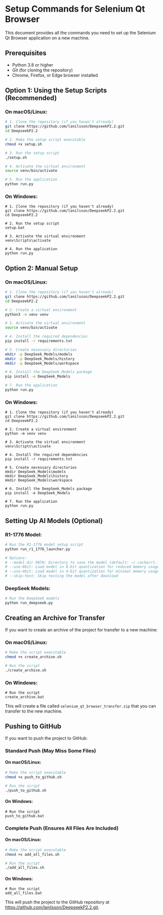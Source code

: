 # Setup Commands for Selenium Qt Browser

This document provides all the commands you need to set up the Selenium Qt Browser application on a new machine.

## Prerequisites

- Python 3.8 or higher
- Git (for cloning the repository)
- Chrome, Firefox, or Edge browser installed

## Option 1: Using the Setup Scripts (Recommended)

### On macOS/Linux:

```bash
# 1. Clone the repository (if you haven't already)
git clone https://github.com/lanilsson/DeepseekP2.2.git
cd DeepseekP2.2

# 2. Make the setup script executable
chmod +x setup.sh

# 3. Run the setup script
./setup.sh

# 4. Activate the virtual environment
source venv/bin/activate

# 5. Run the application
python run.py
```

### On Windows:

```batch
# 1. Clone the repository (if you haven't already)
git clone https://github.com/lanilsson/DeepseekP2.2.git
cd DeepseekP2.2

# 2. Run the setup script
setup.bat

# 3. Activate the virtual environment
venv\Scripts\activate

# 4. Run the application
python run.py
```

## Option 2: Manual Setup

### On macOS/Linux:

```bash
# 1. Clone the repository (if you haven't already)
git clone https://github.com/lanilsson/DeepseekP2.2.git
cd DeepseekP2.2

# 2. Create a virtual environment
python3 -m venv venv

# 3. Activate the virtual environment
source venv/bin/activate

# 4. Install the required dependencies
pip install -r requirements.txt

# 5. Create necessary directories
mkdir -p DeepSeek_Models/models
mkdir -p DeepSeek_Models/history
mkdir -p DeepSeek_Models/workspace

# 6. Install the DeepSeek_Models package
pip install -e DeepSeek_Models

# 7. Run the application
python run.py
```

### On Windows:

```batch
# 1. Clone the repository (if you haven't already)
git clone https://github.com/lanilsson/DeepseekP2.2.git
cd DeepseekP2.2

# 2. Create a virtual environment
python -m venv venv

# 3. Activate the virtual environment
venv\Scripts\activate

# 4. Install the required dependencies
pip install -r requirements.txt

# 5. Create necessary directories
mkdir DeepSeek_Models\models
mkdir DeepSeek_Models\history
mkdir DeepSeek_Models\workspace

# 6. Install the DeepSeek_Models package
pip install -e DeepSeek_Models

# 7. Run the application
python run.py
```

## Setting Up AI Models (Optional)

### R1-1776 Model:

```bash
# Run the R1-1776 model setup script
python run_r1_1776_launcher.py

# Options:
# --model-dir PATH: Directory to save the model (default: ~/.cache/r1-1776)
# --use-8bit: Load model in 8-bit quantization for reduced memory usage
# --use-4bit: Load model in 4-bit quantization for minimal memory usage
# --skip-test: Skip testing the model after download
```

### DeepSeek Models:

```bash
# Run the DeepSeek models
python run_deepseek.py
```

## Creating an Archive for Transfer

If you want to create an archive of the project for transfer to a new machine:

### On macOS/Linux:

```bash
# Make the script executable
chmod +x create_archive.sh

# Run the script
./create_archive.sh
```

### On Windows:

```batch
# Run the script
create_archive.bat
```

This will create a file called `selenium_qt_browser_transfer.zip` that you can transfer to the new machine.

## Pushing to GitHub

If you want to push the project to GitHub:

### Standard Push (May Miss Some Files)

#### On macOS/Linux:

```bash
# Make the script executable
chmod +x push_to_github.sh

# Run the script
./push_to_github.sh
```

#### On Windows:

```batch
# Run the script
push_to_github.bat
```

### Complete Push (Ensures All Files Are Included)

#### On macOS/Linux:

```bash
# Make the script executable
chmod +x add_all_files.sh

# Run the script
./add_all_files.sh
```

#### On Windows:

```batch
# Run the script
add_all_files.bat
```

This will push the project to the GitHub repository at https://github.com/lanilsson/DeepseekP2.2.git.
